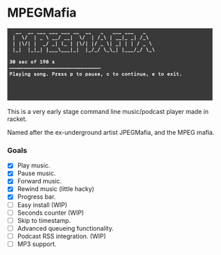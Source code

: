 # MPEGMafia
![Alt text](/mpegmafia.gif "Optional Title")

This is a very early stage command line music/podcast player made in racket. 

Named after the ex-underground artist JPEGMafia, and the MPEG mafia.

### Goals
- [x] Play music.
- [x] Pause music.
- [x] Forward music.
- [x] Rewind music (little hacky)
- [x] Progress bar.
- [ ] Easy install (WIP)
- [ ] Seconds counter (WIP)
- [ ] Skip to timestamp.
- [ ] Advanced queueing functionality.
- [ ] Podcast RSS integration. (WIP)
- [ ] MP3 support.
